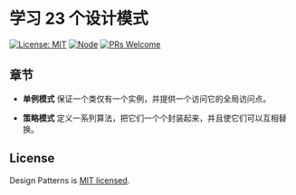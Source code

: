 # 学习 23 个设计模式

[![License: MIT](https://img.shields.io/badge/License-MIT-orange.svg)](https://opensource.org/licenses/MIT)
[![Node](https://img.shields.io/badge/node-%3E%3D8.0.0-blue.svg)](https://github.com/YanceyOfficial/design-patterns)
[![PRs Welcome](https://img.shields.io/badge/PRs-welcome-green.svg)](https://github.com/YanceyOfficial/design-patterns/pulls)

## 章节

- **单例模式** 保证一个类仅有一个实例，并提供一个访问它的全局访问点。

- **策略模式** 定义一系列算法，把它们一个个封装起来，并且使它们可以互相替换。

## License

Design Patterns is [MIT licensed](https://opensource.org/licenses/MIT).
